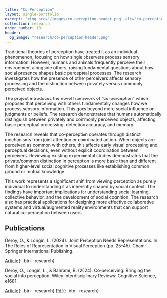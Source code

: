 ```yaml
---
title: "Co-Perception"
layout: single-portfolio
excerpt: "<img src='/images/co-perception-header.png' alt='co-perception'>"
collection: research
order_number: 10
header: 
  og_image: "research/co-perception-header.png"
---
```



Traditional theories of perception have treated it as an individual phenomenon, focusing on how single observers process sensory information. However, humans and animals frequently perceive their environment alongside others, raising fundamental questions about how social presence shapes basic perceptual processes. The research investigates how the presence of other perceivers affects sensory processing and the distinction between privately versus commonly perceived objects.

The project introduces the novel framework of “co-perception” which proposes that perceiving with others fundamentally changes how we process sensory information. This goes beyond mere social influence on judgments or beliefs. The research demonstrates that humans automatically distinguish between privately and commonly perceived objects, affecting basic perceptual processing, detection accuracy, and memory.

The research reveals that co-perception operates through distinct mechanisms from joint attention or coordinated action. When objects are perceived as common with others, this affects early visual processing and perceptual decisions, even without explicit coordination between perceivers. Reviewing existing experimental studies demonstrates that the private/common distinction in perception is more basic than and different from higher-level social cognitive processes like establishing common ground or mutual knowledge.

This work represents a significant shift from viewing perception as purely individual to understanding it as inherently shaped by social context. The findings have important implications for understanding social learning, collective behavior, and the development of social cognition. The research also has practical applications for designing more effective collaborative systems and virtual/augmented reality environments that can support natural co-perception between users.

## Publications

Deroy, O., & Longin, L. (2024). Joint Perception Needs Representations. In The Roles of Representation in Visual Perception (pp. 25-45). Cham: Springer International Publishing.

[Article](https://link.springer.com/chapter/10.1007/978-3-031-57353-8_2){: .btn--research}

Deroy, O., Longin, L., & Bahrami, B. (2024). Co‐perceiving: Bringing the social into perception. Wiley Interdisciplinary Reviews: Cognitive Science, e1681.

[Article](https://wires.onlinelibrary.wiley.com/doi/full/10.1002/wcs.1681){: .btn--research}
[Pdf](/files/longin2024co-perceiving.pdf){: .btn--research}
